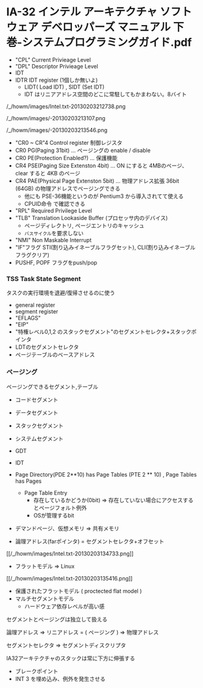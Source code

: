
# IA-32 インテル アーキテクチャ ソフトウェア デベロッパーズ マニュアル 下巻-システムプログラミングガイド.pdf

 * "CPL" Current Privieage Level
 * "DPL" Descriptor Privieage Level
 * IDT
 * IDTR IDT register (1個しか無いよ)
   * LIDT( Load IDT) , SIDT (Set IDT)
   * IDT はリニアアドレス空間のどこに常駐してもかまわない。8バイト

/_/howm/images/Intel.txt-20130203212738.png

/_/howm/images/-20130203213107.png

/_/howm/images/-20130203213546.png

 * "CR0 ~ CR"4 Control register 制御レジスタ
  * CR0 PG(Paging 31bit) ... ページングの enable / disable
  * CR0 PE(Protection Enabled?) ... 保護機能
  * CR4 PSE(Paging Size Extenston 4bit)   ... ON にすると 4MBのページ、clear すると 4KB のページ
  * CR4 PAE(Physical Page Extenston 5bit) ... 物理アドレス拡張 36bit (64GB) の物理アドレスでページングできる
    * 他にも PSE-36機能というのが Pentium3 から導入されてて使える
    * CPUID命令 で確認できる
 * "RPL" Required Privilege Level
 * "TLB" Translation Lookaside Buffer (プロセッサ内のデバイス)
   * ページディレクトリ, ページエントリのキャッシュ
   * `バスサイクル`を要求しない
 * "NMI" Non Maskable Interrupt
 * "IF"フラグ STI(割り込みイネーブルフラグセット), CLI(割り込みイネーブルフラグクリア)
 * PUSHF, POPF フラグをpush/pop

### TSS Task State Segment

タスクの実行環境を退避/復帰させるのに使う

 * general register
 * segment register
 * "EFLAGS"
 * "EIP"
 * "特権レベル0,1,2 のスタックセグメント"のセグメントセレクタ+スタックポインタ
 * LDTのセグメントセレクタ
 * ページテーブルのベースアドレス

### ページング

ページングできるセグメント,テーブル

 * コードセグメント
 * データセグメント
 * スタックセグメント
 * システムセグメント
 * GDT
 * IDT

 * Page Directory(PDE 2**10) has Page Tables (PTE 2 ** 10) , Page Tables has Pages
   * Page Table Entry
     * 存在しているかどうか(0bit) => 存在していない場合にアクセスするとページフォルト例外
      * OSが管理するbit

 * デマンドページ、仮想メモリ => 共有メモリ
 * 論理アドレス(farポインタ) = セグメントセレクタ+オフセット

[[/_/howm/images/Intel.txt-20130203134733.png]]

 
 * フラットモデル => Linux
 
[[/_/howm/images/Intel.txt-20130203135416.png]]

 * 保護されたフラットモデル ( proctected flat model )
 * マルチセグメントモデル
   * ハードウェア依存レベルが高い感

セグメントとページングは独立して扱える

論理アドレス => リニアドレス = ( ページング ) => 物理アドレス

セグメントセレクタ => セグメントディスクリプタ

IA32アーキテクチャのスタックは常に下方に伸張する

 * ブレークポイント
  * INT 3 を埋め込み、例外を発生させる
